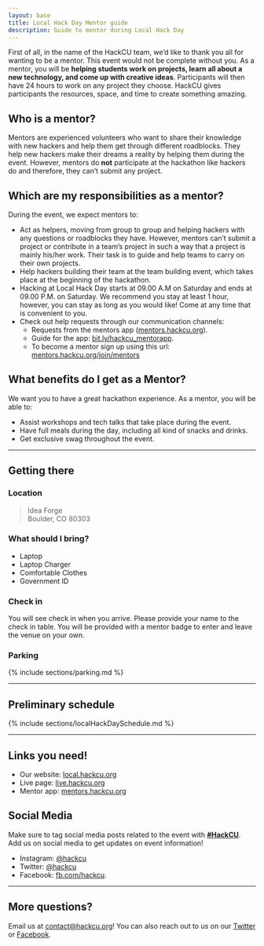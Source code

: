 ```yaml
---
layout: base
title: Local Hack Day Mentor guide
description: Guide to mentor during Local Hack Day
---
```


First of all, in the name of the HackCU team, we’d like to thank you all for wanting to be a mentor. This event would not be complete without you. As a mentor, you will be **helping students work on projects, learn all about a new technology, and come up with creative ideas**. Participants will then have 24 hours to work on any project they choose. HackCU gives participants the resources, space, and time to create something amazing. 


## Who is a mentor?

Mentors are experienced volunteers who want to share their knowledge with new hackers and help them get through different roadblocks. They help new hackers make their dreams a reality by helping them during the event. However, mentors do **not** participate at the hackathon like hackers do and therefore, they can’t submit any project.



## Which are my responsibilities as a mentor?

During the event, we expect mentors to:

- Act as helpers, moving from group to group and helping hackers with any questions or roadblocks they have. However, mentors can’t submit a project or contribute in a team’s project in such a way that a project is mainly his/her work. Their task is to guide and help teams to carry on their own projects.
- Help hackers building their team at the team building event, which takes place at the beginning of the hackathon.
- Hacking at Local Hack Day starts at 09.00 A.M on Saturday and ends at 09.00 P.M. on Saturday. We recommend you stay at least 1 hour, however, you can stay as long as you would like! Come at any time that is convenient to you. 
- Check out help requests through our communication channels:
	- Requests from the mentors app ([mentors.hackcu.org](https://mentors.hackcu.org/join/mentors)). 
	- Guide for the app: [bit.ly/hackcu_mentorapp](http://bit.ly/hackcu_mentorapp). 
	- To become a mentor sign up using this url: [mentors.hackcu.org/join/mentors](mentors.hackcu.org/join/mentors)

## What benefits do I get as a Mentor?

We want you to have a great hackathon experience. As a mentor, you will be able to:
- Assist workshops and tech talks that take place during the event.
- Have full meals during the day, including all kind of snacks and drinks.
- Get exclusive swag throughout the event.

---

## Getting there

### Location

>Idea Forge  
>Boulder, CO 80303

### What should I bring?

- Laptop
- Laptop Charger
- Comfortable Clothes
- Government ID

### Check in

You will see check in when you arrive. Please provide your name to the check in table. You will be provided with a mentor badge to enter and leave the venue on your own.

### Parking

{% include sections/parking.md %}

---

## Preliminary schedule


{% include sections/localHackDaySchedule.md %}

---

## Links you need!

- Our website: [local.hackcu.org](https://local.hackcu.org)
- Live page: [live.hackcu.org](https://live.hackcu.org)
- Mentor app: [mentors.hackcu.org](https://mentors.hackcu.org)

## Social Media

Make sure to tag social media posts related to the event with **[\#HackCU](https://twitter.com/search?q=%23hackcu)**. Add us on social media to get updates on event information!
- Instagram: [@hackcu](https://www.instagram.com/hackcu/?hl=en)
- Twitter: [@hackcu](https://twitter.com/hackcu) 
- Facebook: [fb.com/hackcu](https://www.facebook.com/HackCU/). 

-----

## More questions?

Email us at [contact@hackcu.org](mailto:contact@hackcu.org)! You can also reach out to us on our [Twitter](https://twitter.com/hackcu) or [Facebook](https://www.facebook.com/HackCU/).

